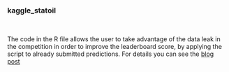 ### kaggle_statoil 
<br />

The code in the R file allows the user to take advantage of the data leak in the competition in order to improve the leaderboard score, by applying the script to already submitted predictions. For details you can see the [blog post](http://mlampros.github.io/2018/02/01/Statoil_competition/)
